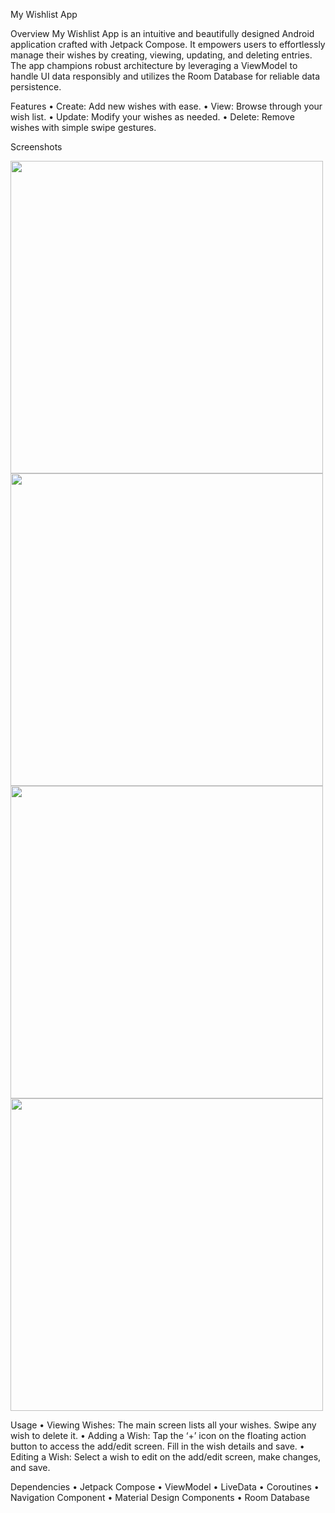 My Wishlist App

Overview
My Wishlist App is an intuitive and beautifully designed Android application crafted with Jetpack Compose. It empowers users to effortlessly manage their wishes by creating, viewing, updating, and deleting entries. The app champions robust architecture by leveraging a ViewModel to handle UI data responsibly and utilizes the Room Database for reliable data persistence.

Features
•	Create: Add new wishes with ease.
•	View: Browse through your wish list.
•	Update: Modify your wishes as needed.
•	Delete: Remove wishes with simple swipe gestures.

Screenshots

<img src="https://github.com/adityasinghkushwah17/WishList_App/assets/130901654/f450a154-776e-4c44-8612-0d2a95b39db5" height="500" />   <img src="https://github.com/adityasinghkushwah17/WishList_App/assets/130901654/8aac37f9-b952-4a72-99d1-2f659651178c" height="500" />   <img src="https://github.com/adityasinghkushwah17/WishList_App/assets/130901654/3333b035-4a9e-4eb9-97e9-b45b12525579" height="500" />   <img src="https://github.com/adityasinghkushwah17/WishList_App/assets/130901654/c37871a2-9dd7-42d4-b44a-1c70f61042ff" height="500" />

Usage
•	Viewing Wishes: The main screen lists all your wishes. Swipe any wish to delete it.
•	Adding a Wish: Tap the ‘+’ icon on the floating action button to access the add/edit screen. Fill in the wish details and save.
•	Editing a Wish: Select a wish to edit on the add/edit screen, make changes, and save.

Dependencies
•	Jetpack Compose
•	ViewModel
•	LiveData
•	Coroutines
•	Navigation Component
•	Material Design Components
•	Room Database

